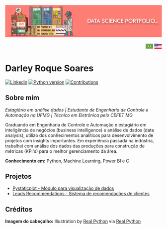 
<img alt="Data Science Portfolio" title="Data Science Portfolio" src="https://raw.githubusercontent.com/DarleySoares/Data-Science/master/images/top_markdown.png" />

<p align= "right">
    <a href = "https://github.com/DarleySoares/Data-Science/blob/master/README.md"><img src = https://raw.githubusercontent.com/DarleySoares/Data-Science/master/images/brazil.png></a>
    <a href = "https://github.com/DarleySoares/Data-Science/blob/master/README_ENG.md"><img src = https://raw.githubusercontent.com/DarleySoares/Data-Science/master/images/usa.png></a>
 </p1>

# Darley Roque Soares
[![Linkedin](https://img.shields.io/badge/Linkedin-Darley%20Soares-fe7e75.svg)](https://www.linkedin.com/in/darley-soares/) [![Python version](https://img.shields.io/badge/Versão%20do%20Python-3.7+-fe7e75.svg)](https://www.python.org/downloads/) [![Contributions](https://img.shields.io/badge/Contribuições-Bem%20vindas-4e91ba.svg)]()

## Sobre mim
*Estagiário em análise dados | Estudante de Engenharia de Controle e Automação na UFMG | Técnico em Eletrônica pelo CEFET MG*

Graduando em Engenharia de Controle e Automação e estagiário em inteligência de negócios (business intelligence) e análise de dados (data analysis), utilizo dos conhecimentos analíticos para desenvolvimento de projetos com insights importantes. Em experiência passada na indústria, trabalhei com análise dos dados das produções para construção de métricas (KPI's) para o melhor gerenciamento da área.

**Conhecimento em:** Python, Machine Learning, Power BI e C

## Projetos

* [Pystaticplot - Módulo para visualização de dados](https://github.com/DarleySoares/Data-Science/tree/master/Projects/DataViz/pystaticplot)
* [Leads Recommendations - Sistema de recomendações de clientes](https://github.com/DarleySoares/leads-recommendations)

## Créditos

**Imagem do cabeçalho:**
Illustration by [Real Python](https://realpython.com/) via [Real Python](https://realpython.com/numpy-scipy-pandas-correlation-python/)